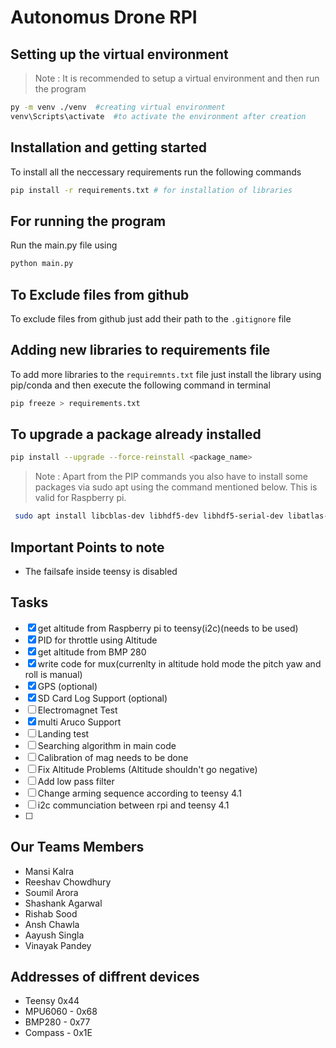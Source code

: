 # Autonomus Drone RPI

## Setting up the virtual environment

> Note : It is recommended to setup a virtual environment and then run the program
```bash
py -m venv ./venv  #creating virtual environment
venv\Scripts\activate  #to activate the environment after creation
```

## Installation and getting started

To install all the neccessary requirements run the following commands

```bash
pip install -r requirements.txt # for installation of libraries
```

## For running the program

Run the main.py file using

```bash
python main.py
```

## To Exclude files from github

To exclude files from github just add their path to the `.gitignore` file

## Adding new libraries to requirements file

To add more libraries to the `requiremnts.txt` file just install the library using pip/conda and then execute the following command in terminal

```bash
pip freeze > requirements.txt
```
## To upgrade a package already installed

```bash
pip install --upgrade --force-reinstall <package_name>
```

> Note : Apart from the PIP commands you also have to install some packages via sudo apt using the command mentioned below. This is valid for Raspberry pi.

```bash
 sudo apt install libcblas-dev libhdf5-dev libhdf5-serial-dev libatlas-base-dev libjasper-dev 
 ```

## Important Points to note
- The failsafe inside teensy is disabled

## Tasks

- [X] get altitude from Raspberry pi to teensy(i2c)(needs to be used)
- [X] PID for throttle using Altitude
- [X] get altitude from BMP 280
- [X] write code for mux(currenlty in altitude hold mode the pitch yaw and roll is manual)
- [X] GPS (optional)
- [X] SD Card Log Support (optional)
- [ ] Electromagnet Test
- [X] multi Aruco Support
- [ ] Landing test
- [ ] Searching algorithm in main code
- [ ] Calibration of mag needs to be done
- [ ] Fix Altitude Problems (Altitude shouldn't go negative)
- [ ] Add low pass filter
- [ ] Change arming sequence according to teensy 4.1
- [ ] i2c communciation between rpi and teensy 4.1
- [ ] 

## Our Teams Members

- Mansi Kalra
- Reeshav Chowdhury
- Soumil Arora
- Shashank Agarwal
- Rishab Sood
- Ansh Chawla
- Aayush Singla
- Vinayak Pandey

## Addresses of diffrent devices

- Teensy 0x44
- MPU6060 - 0x68
- BMP280 - 0x77
- Compass - 0x1E
